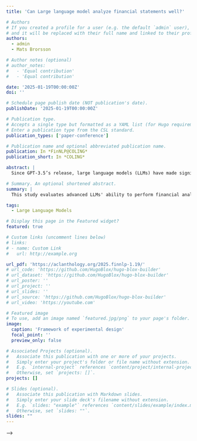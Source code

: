 ```yaml
---
title: 'Can Large language model analyze financial statements well?'

# Authors
# If you created a profile for a user (e.g. the default `admin` user), write the username (folder name) here
# and it will be replaced with their full name and linked to their profile.
authors:
  - admin
  - Mats Brorsson

# Author notes (optional)
# author_notes:
#   - 'Equal contribution'
#   - 'Equal contribution'

date: '2025-01-19T00:00:00Z'
doi: ''

# Schedule page publish date (NOT publication's date).
publishDate: '2025-01-19T00:00:00Z'

# Publication type.
# Accepts a single type but formatted as a YAML list (for Hugo requirements).
# Enter a publication type from the CSL standard.
publication_types: ['paper-conference']

# Publication name and optional abbreviated publication name.
publication: In *FinNLP@COLING*
publication_short: In *COLING*

abstract: |
  Since GPT-3.5’s release, large language models (LLMs) have made significant advancements, including in financial analysis. However, their effectiveness in financial calculations and predictions is still uncertain. This study examines LLMs’ ability to analyze financial reports, focusing on three questions: their accuracy in calculating financial ratios, the use of these metrics in DuPont analysis and the Z-score model for bankruptcy prediction, and their effectiveness in predicting financial indicators with limited knowledge. We used various methods, including zero-shot and few-shot learning, retrieval-augmented generation (RAG), and fine-tuning, in three advanced LLMs and compared their outputs to ground truth and expert predictions to assess their calculation and predictive abilities. The results highlight both the potential and limitations of LLMs in processing numerical data and performing complex financial analyses.

# Summary. An optional shortened abstract.
summary: |
  This study evaluates advanced LLMs' ability to perform financial analysis—calculating ratios, applying predictive models, and forecasting indicators—revealing both their potential and limitations in handling complex numerical tasks.

tags:
  - Large Language Models

# Display this page in the Featured widget?
featured: true

# Custom links (uncomment lines below)
# links:
# - name: Custom Link
#   url: http://example.org

url_pdf: 'https://aclanthology.org/2025.finnlp-1.19/'
# url_code: 'https://github.com/HugoBlox/hugo-blox-builder'
# url_dataset: 'https://github.com/HugoBlox/hugo-blox-builder'
# url_poster: ''
# url_project: ''
# url_slides: ''
# url_source: 'https://github.com/HugoBlox/hugo-blox-builder'
# url_video: 'https://youtube.com'

# Featured image
# To use, add an image named `featured.jpg/png` to your page's folder.
image:
  caption: 'Framework of experimental design'
  focal_point: ''
  preview_only: false

# Associated Projects (optional).
#   Associate this publication with one or more of your projects.
#   Simply enter your project's folder or file name without extension.
#   E.g. `internal-project` references `content/project/internal-project/index.md`.
#   Otherwise, set `projects: []`.
projects: []

# Slides (optional).
#   Associate this publication with Markdown slides.
#   Simply enter your slide deck's filename without extension.
#   E.g. `slides: "example"` references `content/slides/example/index.md`.
#   Otherwise, set `slides: ""`.
slides: ""
---
```

<!-- 
{{% callout note %}}
Click the _Cite_ button above to demo the feature to enable visitors to import publication metadata into their reference management software.
{{% /callout %}}

{{% callout note %}}
Create your slides in Markdown - click the _Slides_ button to check out the example.
{{% /callout %}}

Add the publication's **full text** or **supplementary notes** here. You can use rich formatting such as including [code, math, and images](https://docs.hugoblox.com/content/writing-markdown-latex/). --> -->
